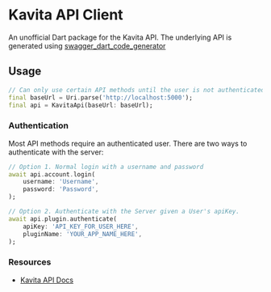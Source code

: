 <!-- 
This README describes the package. If you publish this package to pub.dev,
this README's contents appear on the landing page for your package.

For information about how to write a good package README, see the guide for
[writing package pages](https://dart.dev/guides/libraries/writing-package-pages). 

For general information about developing packages, see the Dart guide for
[creating packages](https://dart.dev/guides/libraries/create-library-packages)
and the Flutter guide for
[developing packages and plugins](https://flutter.dev/developing-packages). 
-->

# Kavita API Client

An unofficial Dart package for the Kavita API. The underlying API is generated using [swagger_dart_code_generator](https://pub.dev/packages/swagger_dart_code_generator)

## Usage

```dart
// Can only use certain API methods until the user is not authenticated
final baseUrl = Uri.parse('http://localhost:5000');
final api = KavitaApi(baseUrl: baseUrl);
```

### Authentication

Most API methods require an authenticated user. There are two ways to authenticate with the server:

```dart
// Option 1. Normal login with a username and password
await api.account.login(
    username: 'Username',
    password: 'Password',
);

// Option 2. Authenticate with the Server given a User's apiKey.
await api.plugin.authenticate(
    apiKey: 'API_KEY_FOR_USER_HERE',
    pluginName: 'YOUR_APP_NAME_HERE',
);
```

### Resources

* [Kavita API Docs](https://www.kavitareader.com/docs/api/#/)
